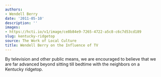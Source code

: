```yaml
---
authors:
- Wendell Berry
date: '2011-05-10'
description: ''
images:
- https://hcti.io/v1/image/ce8b84e9-7265-4722-a5c8-c6c7d53cd189
slug: kentucky-ridgetop
source: The Work of Local Culture
title: Wendell Berry on the Influence of TV
---
```


By television and other public means, we are encouraged to believe that we are far advanced beyond sitting till bedtime with the neighbors on a Kentucky ridgetop.